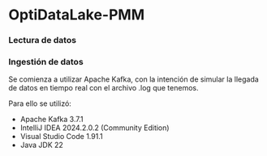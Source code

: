 # OptiDataLake-PMM

### Lectura de datos

### Ingestión de datos
Se comienza a utilizar Apache Kafka, con la intención de simular la llegada de datos en tiempo real con el archivo .log que tenemos.

Para ello se utilizó:

- Apache Kafka 3.7.1
- IntelliJ IDEA 2024.2.0.2 (Community Edition)
- Visual Studio Code 1.91.1
- Java JDK 22
